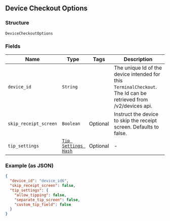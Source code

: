 ## Device Checkout Options

### Structure

`DeviceCheckoutOptions`

### Fields

| Name | Type | Tags | Description |
|  --- | --- | --- | --- |
| `device_id` | `String` |  | The unique Id of the device intended for this `TerminalCheckout`.<br>The Id can be retrieved from /v2/devices api. |
| `skip_receipt_screen` | `Boolean` | Optional | Instruct the device to skip the receipt screen. Defaults to false. |
| `tip_settings` | [`Tip Settings Hash`](/doc/models/tip-settings.md) | Optional | - |

### Example (as JSON)

```json
{
  "device_id": "device_id6",
  "skip_receipt_screen": false,
  "tip_settings": {
    "allow_tipping": false,
    "separate_tip_screen": false,
    "custom_tip_field": false
  }
}
```

